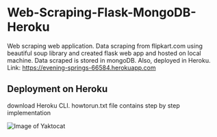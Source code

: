 # Web-Scraping-Flask-MongoDB-Heroku
Web scraping web application. Data scraping from flipkart.com using beautiful soup library and created flask web app and hosted on local machine. Data scraped is stored in mongoDB. Also, deployed in Heroku. 
Link: https://evening-springs-66584.herokuapp.com
## Deployment on Heroku
download Heroku CLI.
howtorun.txt file contains step by step implementation

![Image of Yaktocat](https://octodex.github.com/images/yaktocat.png)

